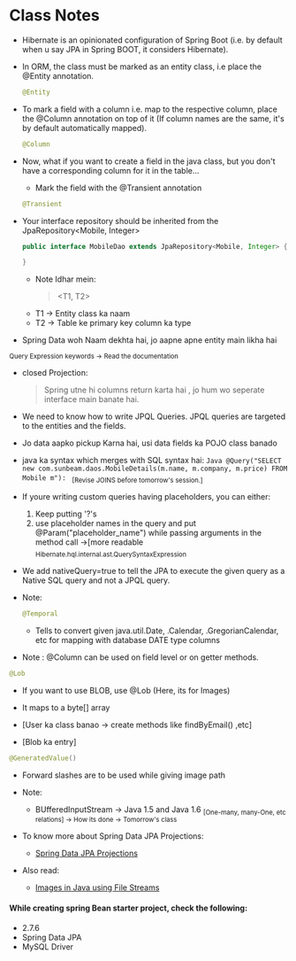# Class Notes

- Hibernate is an opinionated configuration of Spring Boot (i.e. by default when u say JPA in Spring BOOT, it considers Hibernate).

- In ORM, the class must be marked as an entity class, i.e place the @Entity annotation.
  ```Java
  @Entity
  ```
- To mark a field with a column i.e. map to the respective column, place the @Column annotation on top of it (If column names are the same, it's by default automatically mapped).

  ```Java
  @Column
  ```

- Now, what if you want to create a field in the java class, but you don't have a corresponding column for it in the table...

  - Mark the field with the @Transient annotation

  ```Java
  @Transient
  ```

- Your interface repository should be inherited from the JpaRepository<Mobile, Integer>

  ```Java
  public interface MobileDao extends JpaRepository<Mobile, Integer> {

  }
  ```

  - Note Idhar mein:
    > <T1, T2>
  - T1 -> Entity class ka naam
  - T2 -> Table ke primary key column ka type

- Spring Data woh Naam dekhta hai, jo aapne apne entity main likha hai

<sub>Query Expression keywords -> Read the documentation</sub>

- closed Projection:

  > Spring utne hi columns return karta hai , jo hum wo seperate interface main banate hai.

- We need to know how to write JPQL Queries. JPQL queries are targeted to the entities and the fields.

- Jo data aapko pickup Karna hai, usi data fields ka POJO class banado

- java ka syntax which merges with SQL syntax hai:
  `Java
  @Query("SELECT new com.sunbeam.daos.MobileDetails(m.name, m.company, m.price) FROM Mobile m"):
  `
  <sub>[Revise JOINS before tomorrow's session.]</sub>

- If youre writing custom queries having placeholders, you can either:

  1. Keep putting '?'s
  2. use placeholder names in the query and put @Param("placeholder_name") while passing arguments in the method call ->[more readable
     <sub>Hibernate.hql.internal.ast.QuerySyntaxExpression</sub>

- We add nativeQuery=true to tell the JPA to execute the given query as a Native SQL query and not a JPQL query.

- Note:

  ```Java
  @Temporal
  ```

  - Tells to convert given java.util.Date, .Calendar, .GregorianCalendar, etc for mapping with database DATE type columns

- Note : @Column can be used on field level or on getter methods.

```Java
@Lob
```

- If you want to use BLOB, use @Lob (Here, its for Images)
- It maps to a byte[] array

- [User ka class banao -> create methods like findByEmail() ,etc]
- [Blob ka entry]

```Java
@GeneratedValue()
```

- Forward slashes are to be used while giving image path

- Note:

  - BUfferedInputStream -> Java 1.5 and Java 1.6
    <sub>[One-many, many-One, etc relations] -> How its done -> Tomorrow's class</sub><br/>

- To know more about Spring Data JPA Projections:
  - [Spring Data JPA Projections](https://www.baeldung.com/spring-data-jpa-projections)

- Also read:
  - [Images in Java using File Streams](https://www.atechdaily.com/posts/Reading-and-Writing-Images-in-Java-using-File-streams)

#### While creating spring Bean starter project, check the following:

- 2.7.6
- Spring Data JPA
- MySQL Driver
